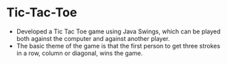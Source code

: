# Tic-Tac-Toe
- Developed a Tic Tac Toe game using Java Swings, which can be played both against the
computer and against another player.
- The basic theme of the game is that the first person to get three strokes in a row, column or
diagonal, wins the game.
